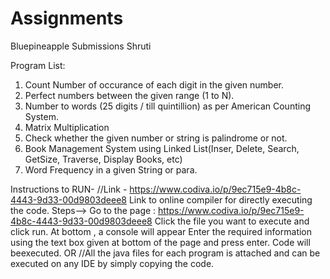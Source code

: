 # Assignments
Bluepineapple Submissions Shruti

Program List:
1. Count Number of occurance of each digit in the given number.
2. Perfect numbers between the given range (1 to N).
3. Number to words (25 digits / till quintillion) as per American Counting System.
4. Matrix Multiplication
5. Check whether the given number or string is palindrome or not.
6. Book Management System using Linked List(Inser, Delete, Search, GetSize, Traverse, Display Books, etc)
7. Word Frequency in a given String or para.

Instructions to RUN-
//Link - https://www.codiva.io/p/9ec715e9-4b8c-4443-9d33-00d9803deee8
Link to online compiler for directly executing the code.
Steps-->
Go to the page : https://www.codiva.io/p/9ec715e9-4b8c-4443-9d33-00d9803deee8
Click the file you want to execute and click run.
At bottom , a console will appear Enter the required information using the text box given at bottom of the page and press enter.
Code will beexecuted.
                                        OR
//All the java files for each program is attached and can be executed on any IDE by simply copying the code.
